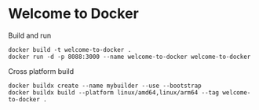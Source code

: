 # Welcome to Docker

Build and run
```
docker build -t welcome-to-docker . 
docker run -d -p 8088:3000 --name welcome-to-docker welcome-to-docker
```

Cross platform build
```
docker buildx create --name mybuilder --use --bootstrap
docker buildx build --platform linux/amd64,linux/arm64 --tag welcome-to-docker .
```
